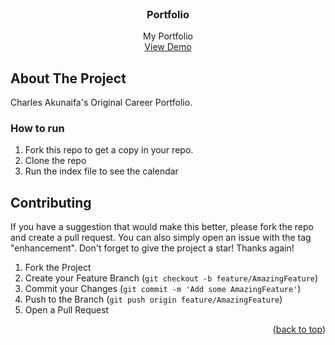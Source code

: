 
<!-- PROJECT LOGO -->
<br />
<div align="center"> 
  <h3 align="center">Portfolio</h3>

  <p align="center">
    My Portfolio
    <br />
    <a href="https://charlytp2.github.io/charles_portfolio/">View Demo</a>
  </p>
</div>



<!-- ABOUT THE PROJECT -->
## About The Project

Charles Akunaifa's Original Career Portfolio.
<!-- GETTING STARTED -->

### How to run

1. Fork this repo to get a copy in your repo.
2. Clone the repo
3. Run the index file to see the calendar

<!-- CONTRIBUTING -->
## Contributing

If you have a suggestion that would make this better, please fork the repo and create a pull request. You can also simply open an issue with the tag "enhancement".
Don't forget to give the project a star! Thanks again!

1. Fork the Project
2. Create your Feature Branch (`git checkout -b feature/AmazingFeature`)
3. Commit your Changes (`git commit -m 'Add some AmazingFeature'`)
4. Push to the Branch (`git push origin feature/AmazingFeature`)
5. Open a Pull Request

<p align="right">(<a href="#top">back to top</a>)</p>

